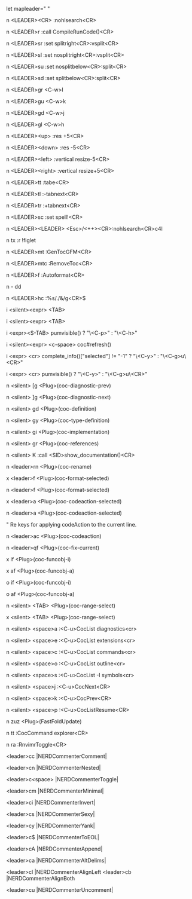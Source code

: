 let mapleader=" "

n \<LEADER\>\<CR\> :nohlsearch\<CR\>

n \<LEADER\>r :call CompileRunCode()\<CR\>

n \<LEADER\>sr :set splitright\<CR\>:vsplit\<CR\>

n \<LEADER\>sl :set nosplitright\<CR\>:vsplit\<CR\>

n \<LEADER\>su :set nosplitbelow\<CR\>:split\<CR\>

n \<LEADER\>sd :set splitbelow\<CR\>:split\<CR\>

n \<LEADER\>gr \<C-w\>l

n \<LEADER\>gu \<C-w\>k

n \<LEADER\>gd \<C-w\>j

n \<LEADER\>gl \<C-w\>h

n \<LEADER\>\<up\> :res +5\<CR\>

n \<LEADER\>\<down\> :res -5\<CR\>

n \<LEADER\>\<left\> :vertical resize-5\<CR\>

n \<LEADER\>\<right\> :vertical resize+5\<CR\>

n \<LEADER\>tt :tabe\<CR\>

n \<LEADER\>tl :-tabnext\<CR\>

n \<LEADER\>tr :+tabnext\<CR\>

n \<LEADER\>sc :set spell!\<CR\>

n \<LEADER\>\<LEADER\> \<Esc\>/\<++\>\<CR\>:nohlsearch\<CR\>c4l

n tx :r !figlet

n \<LEADER\>mt :GenTocGFM\<CR\>

n \<LEADER\>mtc :RemoveToc\<CR\>

n \<LEADER\>f  :Autoformat\<CR\>

n - dd

n \<LEADER\>hc :%s/./&/g\<CR\>$

i \<silent\>\<expr\> \<TAB\>

i \<silent\>\<expr\> \<TAB\>

i \<expr\>\<S-TAB\> pumvisible() ? "\\<C-p\>" : "\\<C-h\>"

i \<silent\>\<expr\> \<c-space\> coc#refresh()

i \<expr\> \<cr\> complete\_info()["selected"] != "-1" ? "\\<C-y\>" : "\\<C-g\>u\\<CR\>"

i \<expr\> \<cr\> pumvisible() ? "\\<C-y\>" : "\\<C-g\>u\\<CR\>"

n \<silent\> [g \<Plug\>(coc-diagnostic-prev)

n \<silent\> ]g \<Plug\>(coc-diagnostic-next)

n \<silent\> gd \<Plug\>(coc-definition)

n \<silent\> gy \<Plug\>(coc-type-definition)

n \<silent\> gi \<Plug\>(coc-implementation)

n \<silent\> gr \<Plug\>(coc-references)

n \<silent\> K :call \<SID\>show\_documentation()\<CR\>

n \<leader\>rn \<Plug\>(coc-rename)

x \<leader\>f  \<Plug\>(coc-format-selected)

n \<leader\>f  \<Plug\>(coc-format-selected)

x \<leader\>a  \<Plug\>(coc-codeaction-selected)

n \<leader\>a  \<Plug\>(coc-codeaction-selected)

" Re keys for applying codeAction to the current line.

n \<leader\>ac  \<Plug\>(coc-codeaction)

n \<leader\>qf  \<Plug\>(coc-fix-current)

x if \<Plug\>(coc-funcobj-i)

x af \<Plug\>(coc-funcobj-a)

o if \<Plug\>(coc-funcobj-i)

o af \<Plug\>(coc-funcobj-a)

n \<silent\> \<TAB\> \<Plug\>(coc-range-select)

x \<silent\> \<TAB\> \<Plug\>(coc-range-select)

n \<silent\> \<space\>a  :\<C-u\>CocList diagnostics\<cr\>

n \<silent\> \<space\>e  :\<C-u\>CocList extensions\<cr\>

n \<silent\> \<space\>c  :\<C-u\>CocList commands\<cr\>

n \<silent\> \<space\>o  :\<C-u\>CocList outline\<cr\>

n \<silent\> \<space\>s  :\<C-u\>CocList -I symbols\<cr\>

n \<silent\> \<space\>j  :\<C-u\>CocNext\<CR\>

n \<silent\> \<space\>k  :\<C-u\>CocPrev\<CR\>

n \<silent\> \<space\>p  :\<C-u\>CocListResume\<CR\>

n zuz \<Plug\>(FastFoldUpdate)

n tt :CocCommand explorer\<CR\>

n ra :RnvimrToggle\<CR\>

\<leader\>cc |NERDCommenterComment|

\<leader\>cn |NERDCommenterNested|

\<leader\>c\<space\> |NERDCommenterToggle|

\<leader\>cm |NERDCommenterMinimal|

\<leader\>ci |NERDCommenterInvert|

\<leader\>cs |NERDCommenterSexy|

\<leader\>cy |NERDCommenterYank|

\<leader\>c$ |NERDCommenterToEOL|

\<leader\>cA |NERDCommenterAppend|

\<leader\>ca |NERDCommenterAltDelims|

\<leader\>cl |NERDCommenterAlignLeft \<leader\>cb |NERDCommenterAlignBoth

\<leader\>cu |NERDCommenterUncomment|

